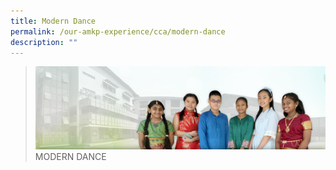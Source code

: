 ```yaml
---
title: Modern Dance
permalink: /our-amkp-experience/cca/modern-dance
description: ""
---
```

>![](/images/About%20Us/banner2-with%20bg.jpg)
>MODERN DANCE

